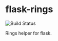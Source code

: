 # flask-rings
![Build Status](https://github.com/ringsings/flask-rings/workflows/Python%20package/badge.svg)

Rings helper for flask.

